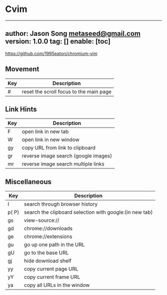 # Cvim
---
author: Jason Song <metaseed@gmail.com>
version: 1.0.0
tag: []
enable: [toc]
---

https://github.com/1995eaton/chromium-vim

## Movement
Key|Description
-|-
#|reset the scroll focus to the main page
## Link Hints

Key|Description
-|-
F|open link in new tab
W|open link in new window
gy|copy URL from link to clipboard
gr|reverse image search (google images)
mr|reverse image search multiple links

## Miscellaneous
Key|Description
-|-
I|search through browser history
p( P)|search the clipboard selection with google:(in new tab)
gs|view-source://
gd|chrome://downloads
ge|chrome://extensions
gu| go up one path in the URL
gU|go to the base URL
gj|hide download shelf
yy|copy current page URL
yY|copy current frame URL
ya| copy all URLs in the window

